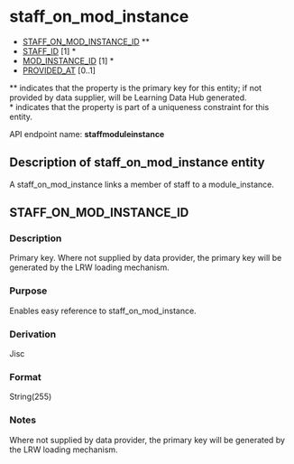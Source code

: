 # staff_on_mod_instance

* [STAFF_ON_MOD_INSTANCE_ID](#staff_on_mod_instance_id) **
* [STAFF_ID](staff.md#staff_id) [1] *
* [MOD_INSTANCE_ID](module_instance.md#mod_instance_id) [1] *
* [PROVIDED_AT](assessment_instance.md#provided_at) [0..1]

\** indicates that the property is the primary key for this entity; if not provided by data supplier, will be Learning Data Hub generated.   
\* indicates that the property is part of a uniqueness constraint for this entity.

API endpoint name: **staffmoduleinstance**

## Description of staff_on_mod_instance entity
A staff_on_mod_instance links a member of staff to a module_instance.

## STAFF_ON_MOD_INSTANCE_ID
### Description
Primary key. Where not supplied by data provider, the primary key will be generated by the LRW loading mechanism.

### Purpose
Enables easy reference to staff_on_mod_instance.

### Derivation
Jisc

### Format
String(255)

### Notes
Where not supplied by data provider, the primary key will be generated by the LRW loading mechanism.

